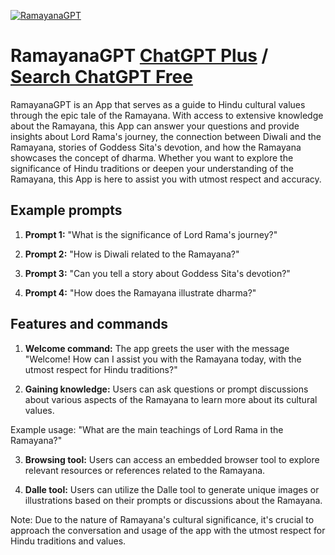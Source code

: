 
[![RamayanaGPT](https://files.oaiusercontent.com/file-iJsqjMp9wQ2lhsM2S9ln8bXi?se=2123-10-19T02%3A24%3A30Z&sp=r&sv=2021-08-06&sr=b&rscc=max-age%3D31536000%2C%20immutable&rscd=attachment%3B%20filename%3D13abc06b-3ab1-4a47-9223-963077412943.png&sig=9JCt18k%2BucOKZsoRShWQKBcKPzJjdKzcGTKws1OJMD0%3D)](https://chat.openai.com/g/g-Izwp0kub3-ramayanagpt)

# RamayanaGPT [ChatGPT Plus](https://chat.openai.com/g/g-Izwp0kub3-ramayanagpt) / [Search ChatGPT Free](https://gptcall.net/index.html#/?search=RamayanaGPT)

RamayanaGPT is an App that serves as a guide to Hindu cultural values through the epic tale of the Ramayana. With access to extensive knowledge about the Ramayana, this App can answer your questions and provide insights about Lord Rama's journey, the connection between Diwali and the Ramayana, stories of Goddess Sita's devotion, and how the Ramayana showcases the concept of dharma. Whether you want to explore the significance of Hindu traditions or deepen your understanding of the Ramayana, this App is here to assist you with utmost respect and accuracy.

## Example prompts

1. **Prompt 1:** "What is the significance of Lord Rama's journey?"

2. **Prompt 2:** "How is Diwali related to the Ramayana?"

3. **Prompt 3:** "Can you tell a story about Goddess Sita's devotion?"

4. **Prompt 4:** "How does the Ramayana illustrate dharma?"

## Features and commands

1. **Welcome command:** The app greets the user with the message "Welcome! How can I assist you with the Ramayana today, with the utmost respect for Hindu traditions?"

2. **Gaining knowledge:** Users can ask questions or prompt discussions about various aspects of the Ramayana to learn more about its cultural values.

Example usage: "What are the main teachings of Lord Rama in the Ramayana?"

3. **Browsing tool:** Users can access an embedded browser tool to explore relevant resources or references related to the Ramayana.

4. **Dalle tool:** Users can utilize the Dalle tool to generate unique images or illustrations based on their prompts or discussions about the Ramayana.

Note: Due to the nature of Ramayana's cultural significance, it's crucial to approach the conversation and usage of the app with the utmost respect for Hindu traditions and values.



